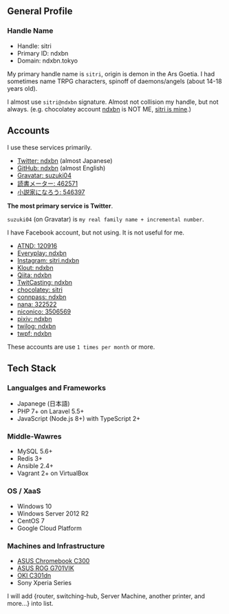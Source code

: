 ## General Profile

### Handle Name

- Handle: sitri
- Primary ID: ndxbn
- Domain: ndxbn.tokyo

My primary handle name is `sitri`, origin is demon in the Ars Goetia. I had sometimes name TRPG characters, spinoff of daemons/angels (about 14-18 years old).

I almost use `sitri@ndxbn` signature. 
Almost not collision my handle, but not always. (e.g. chocolatey account [ndxbn](https://chocolatey.org/profiles/ndxbn) is NOT ME, [sitri is mine](https://chocolatey.org/profiles/sitri).)

## Accounts
I use these services primarily.

- [Twitter: ndxbn](https://twitter.com/ndxbn) (almost Japanese)
- [GitHub: ndxbn](https://github.com/ndxbn) (almost English)
- [Gravatar: suzuki04](https://ja.gravatar.com/suzukik04)
- [読書メーター: 462571](https://bookmeter.com/users/462571)
- [小説家になろう: 546397](https://mypage.syosetu.com/546397/)

**The most primary service is Twitter**.

`suzuki04` (on Gravatar) is `my real family name + incremental number`.

I have Facebook account, but not using. It is not useful for me.

- [ATND: 120916](https://atnd.org/users/120916)
- [Everyplay: ndxbn](https://everyplay.com/ndxbn)
- [Instagram: sitri.ndxbn](https://www.instagram.com/sitri.ndxbn/) 
- [Klout: ndxbn](https://klout.com/#/ndxbn)
- [Qiita: ndxbn](https://qiita.com/ndxbn)
- [TwitCasting: ndxbn](https://twitcasting.tv/ndxbn/) 
- [chocolatey: sitri](https://chocolatey.org/profiles/sitri)
- [connpass: ndxbn](https://connpass.com/user/ndxbn/)
- [nana: 322522](https://nana-music.com/users/322522/)
- [niconico: 3506569](http://www.nicovideo.jp/user/3506569)
- [pixiv: ndxbn](https://pixiv.me/ndxbn)
- [twilog: ndxbn](http://twilog.org/ndxbn)
- [twpf: ndxbn](http://twpf.jp/ndxbn)

These accounts are use `1 times per month` or more.

## Tech Stack
### Langualges and Frameworks

- Japanege (日本語)
- PHP 7+ on Laravel 5.5+
- JavaScript (Node.js 8+) with TypeScript 2+

### Middle-Wawres

- MySQL 5.6+
- Redis 3+
- Ansible 2.4+
- Vagrant 2+ on VirtualBox

### OS / XaaS

- Windows 10
- Windows Server 2012 R2
- CentOS 7
- Google Cloud Platform

### Machines and Infrastructure

- [ASUS Chromebook C300](https://www.asus.com/jp/Laptops/ASUS_Chromebook_C300/)
- [ASUS ROG G701VIK](https://www.asus.com/jp/Laptops/ROG-G701VIK/specifications/)
- [OKI C301dn](http://www.oki.com/jp/printing/products/color/discontinued/c301dn/index.html)
- Sony Xperia Series

I will add {router, switching-hub, Server Machine, another printer, and more...} into list.
